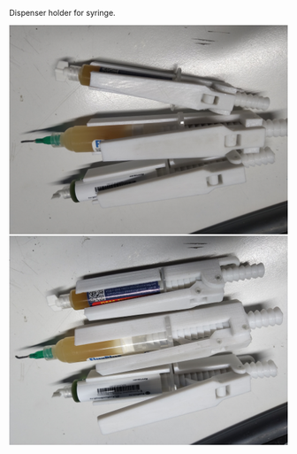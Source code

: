 <!DOCTYPE html>
<html lang="en" data-color-mode="auto" data-light-theme="light" data-dark-theme="dark">
  <head>
    <meta charset="utf-8">
  </head>
    <body class="logged-in env-production page-responsive page-blob" style="word-wrap: break-word;">
      <p> Dispenser holder for syringe. </p>
      <a href="https://github.com/Maniak003/Dispenser-holder/wiki" rel="nofollow">
        <img src="https://github.com/Maniak003/Dispenser-holder/blob/main/Documents/IMG_20230202_160531.jpg" alt="Dispenser-holder" style="max-width: 100%;">
      </a>
      <a href="https://github.com/Maniak003/Dispenser-holder/wiki" rel="nofollow">
        <img src="https://github.com/Maniak003/Dispenser-holder/blob/main/Documents/IMG_20230202_160559.jpg" alt="Dispenser-holder" style="max-width: 100%;">
      </a>
    </body>
</html>
